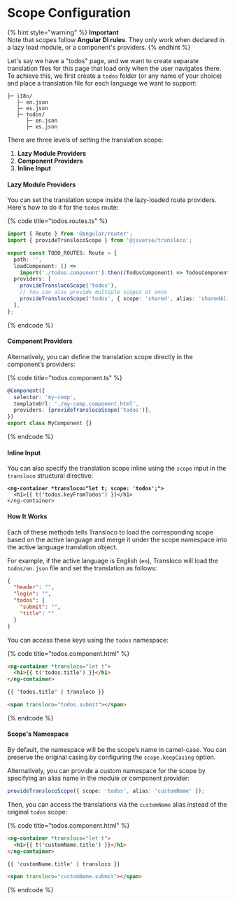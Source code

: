 # Scope Configuration

{% hint style="warning" %}
**Important**\
Note that scopes follow **Angular DI rules**. They only work when declared in a lazy load module, or a component's providers.
{% endhint %}

Let's say we have a "todos" page, and we want to create separate translation files for this page that load only when the user navigates there. To achieve this, we first create a `todos` folder (or any name of your choice) and place a translation file for each language we want to support:

```
├─ i18n/
   ├─ en.json
   ├─ es.json
   ├─ todos/
      ├─ en.json
      ├─ es.json
```

There are three levels of setting the translation scope:

1. **Lazy Module Providers**
2. **Component Providers**
3. **Inline Input**

#### Lazy Module Providers

You can set the translation scope inside the lazy-loaded route providers. Here's how to do it for the `todos` route:

{% code title="todos.routes.ts" %}
```ts
import { Route } from '@angular/router';
import { provideTranslocoScope } from '@jsverse/transloco';

export const TODO_ROUTES: Route = {
  path: '',
  loadComponent: () =>
    import('./todos.component').then((TodosComponent) => TodosComponent),
  providers: [
    provideTranslocoScope('todos'),
    // You can also provide multiple scopes at once
    provideTranslocoScope('todos', { scope: 'shared', alias: 'sharedAlias' }),
  ],
};
```
{% endcode %}

#### Component Providers

Alternatively, you can define the translation scope directly in the component’s providers:

{% code title="todos.component.ts" %}
```ts
@Component({
  selector: 'my-comp',
  templateUrl: './my-comp.component.html',
  providers: [provideTranslocoScope('todos')],
})
export class MyComponent {}
```
{% endcode %}

#### Inline Input

You can also specify the translation scope inline using the `scope` input in the `transloco` structural directive:

<pre class="language-html" data-title="todos.component.html"><code class="lang-html"><strong>&#x3C;ng-container *transloco="let t; scope: 'todos';">
</strong>  &#x3C;h1>{{ t('todos.keyFromTodos') }}&#x3C;/h1>
&#x3C;/ng-container>
</code></pre>

#### How It Works

Each of these methods tells Transloco to load the corresponding scope based on the active language and merge it under the scope namespace into the active language translation object.

For example, if the active language is English (`en`), Transloco will load the `todos/en.json` file and set the translation as follows:

```json
{
  "header": "",
  "login": "",
  "todos": {
    "submit": "",
    "title": ""
  }
}
```

You can access these keys using the `todos` namespace:

{% code title="todos.component.html" %}
```html
<ng-container *transloco="let t">
  <h1>{{ t('todos.title') }}</h1>
</ng-container>

{{ 'todos.title' | transloco }}

<span transloco="todos.submit"></span>
```
{% endcode %}

#### Scope's Namespace

By default, the namespace will be the scope’s name in camel-case. You can preserve the original casing by configuring the `scope.keepCasing` option.

Alternatively, you can provide a custom namespace for the scope by specifying an alias name in the module or component provider:

```ts
provideTranslocoScope({ scope: 'todos', alias: 'customName' });
```

Then, you can access the translations via the `customName` alias instead of the original `todos` scope:

{% code title="todos.component.html" %}
```html
<ng-container *transloco="let t">
  <h1>{{ t('customName.title') }}</h1>
</ng-container>

{{ 'customName.title' | transloco }}

<span transloco="customName.submit"></span>
```
{% endcode %}
